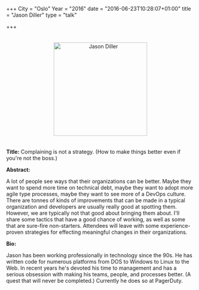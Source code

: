 +++
City = "Oslo"
Year = "2016"
date = "2016-06-23T10:28:07+01:00"
title = "Jason Diller"
type = "talk"

+++

<div class="span-15  ">
  <div class="span-15  last ">
  
  <p align="center"><img src="/events/2016-oslo/program/diller.png" alt="Jason Diller" style="margin: 20px 0; width: 250px;" /></p>
  
  <p><strong>Title:</strong>
Complaining is not a strategy. (How to make things better even if you're not the boss.)
</p>

<p><strong>Abstract:</strong></p>

<p>A lot of people see ways that their organizations can be better. Maybe they want to spend more time on technical debt, maybe they want to adopt more agile type processes, maybe they want to see more of a DevOps culture. There are tonnes of kinds of improvements that can be made in a typical organization and developers are usually really good at spotting them. However, we are typically not that good about bringing them about. I'll share some tactics that have a good chance of working, as well as some that are sure-fire non-starters. Attendees will leave with some experience-proven strategies for effecting meaningful changes in their organizations.</p>

<p><strong>Bio:</strong></p>

<p>Jason has been working professionally in technology since the 90s. He has written code for numerous platforms from DOS to Windows to Linux to the Web. In recent years he's devoted his time to management and has a serious obsession with making his teams, people, and processes better. (A quest that will never be completed.) Currently he does so at PagerDuty.</p>

  </div>
</div>

